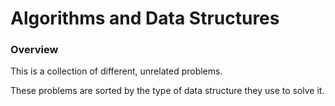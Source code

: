 # Algorithms and Data Structures

### Overview
This is a collection of different, unrelated problems.

These problems are sorted by the type of data structure they use to solve it.
